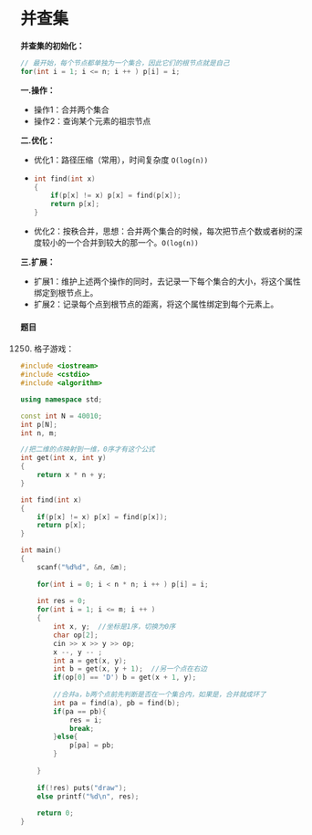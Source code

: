 # 并查集

**并查集的初始化：**

```c++
// 最开始，每个节点都单独为一个集合，因此它们的根节点就是自己
for(int i = 1; i <= n; i ++ ) p[i] = i;
```

**一.操作：**

- 操作1：合并两个集合
- 操作2：查询某个元素的祖宗节点

**二.优化：**

- 优化1：路径压缩（常用），时间复杂度 `O(log(n))`

- ```c++
  int find(int x)
  {
      if(p[x] != x) p[x] = find(p[x]);
      return p[x];
  }
  ```

- 优化2：按秩合并，思想：合并两个集合的时候，每次把节点个数或者树的深度较小的一个合并到较大的那一个。`O(log(n))`

**三.扩展：**

- 扩展1：维护上述两个操作的同时，去记录一下每个集合的大小，将这个属性绑定到根节点上。
- 扩展2：记录每个点到根节点的距离，将这个属性绑定到每个元素上。

#### 题目

1250. 格子游戏：

```c++
#include <iostream>
#include <cstdio>
#include <algorithm>

using namespace std;

const int N = 40010;
int p[N];
int n, m;

//把二维的点映射到一维，0序才有这个公式
int get(int x, int y)
{
    return x * n + y;
}

int find(int x)
{
    if(p[x] != x) p[x] = find(p[x]);
    return p[x];
}

int main()
{
    scanf("%d%d", &n, &m);
    
    for(int i = 0; i < n * n; i ++ ) p[i] = i;
    
    int res = 0;
    for(int i = 1; i <= m; i ++ )
    {
        int x, y;  //坐标是1序，切换为0序
        char op[2];
        cin >> x >> y >> op;
        x --, y -- ;
        int a = get(x, y);
        int b = get(x, y + 1);  //另一个点在右边
        if(op[0] == 'D') b = get(x + 1, y);
        
        //合并a，b两个点前先判断是否在一个集合内，如果是，合并就成环了
        int pa = find(a), pb = find(b);  
        if(pa == pb){
            res = i;
            break;
        }else{
            p[pa] = pb;
        }
        
    }
    
    if(!res) puts("draw");
    else printf("%d\n", res);
    
    return 0;
}
```

